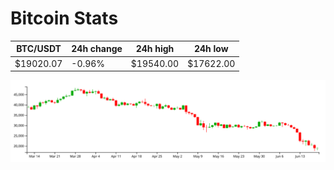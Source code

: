 # Bitcoin Stats

BTC/USDT|24h change|24h high|24h low|
|---|---|---|---|
|$19020.07|-0.96%|$19540.00|$17622.00|

<img src="./chart.svg">
